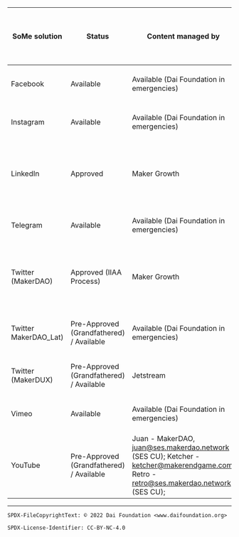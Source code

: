 SoMe solution|Status|Content managed by|Purpose|Last modification (Blank means "Grandfathered")|Content Manager Contact name|Content Manager Contact ID|Delegation Target|Platform Manager (Tech Content Platform Manager)|Notes
-|-|-|-|-|-|-|-|-|-
Facebook|Available|Available (Dai Foundation in emergencies)|||Dai Foundation as placeholder|Dumitru (TechOps) personal profile|Dumitru (is in the process of being moved to a Dai Foundation account)|Facebook|One admin profile, multiple users with different roles.
Instagram|Available|Available (Dai Foundation in emergencies)|||Dai Foundation as placeholder|techops@daifoundation.org|TechOps team on behalf of Dai Foundation|Instagram|Managed via Facebook Business Manager acct
LinkedIn|Approved  |Maker Growth|share information and start conversations with the Maker ecosystem|2022-08-30|Nadia|hello@makergrowth.com|tbd|LinkedIn|Possible to have multiple admins here -https://www.linkedin.com/company/10146072/admin/manage-admins/ - Super admin - Content - Curator - Analyst
Telegram|Available|Available (Dai Foundation in emergencies)|||Dai Foundation as placeholder|Dumitru's phone number|Dumitru (is in the process of being moved to a Dai Foundation account)|Telegram|Add ability for specific users to do the following: - Send messages - Send images - invite users - etc. Done here - https://web.telegram.org/k/ -> Settings -> Permissions
Twitter (MakerDAO)|Approved (IIAA Process)|Maker Growth|share information and start conversations with the Maker ecosystem|2022-02-08|Nadia|hello@makergrowth.com|Contributor: @MakerGrowth @nad8802 App Authorizations: Feedhive.io account controlled by the Growth CU. Unboxsocial.com account controlled by the Growth CU|Twitter.com|Content Managers to be added with tweetdeck-teams (https://forum.makerdao.com/t/intangible-asset-agreed-modification-of-management-2022-02-01/12980)
Twitter MakerDAO_Lat)|Pre-Approved (Grandfathered) / Available|Available (Dai Foundation in emergencies)|Share information about MakerDAO in Latam region||TechOps|techops@daifoundation.org|-|Twitter.com|-
Twitter (MakerDUX)|Pre-Approved (Grandfathered) / Available|Jetstream|Share information about DUX CU work.|2022-12-16|Deniz|deniz@dux.makerdao.network|Contributor: @0xdeniz|Twitter.com|Content Managers to be added with tweetdeck-teams (https://forum.makerdao.com/t/intangible-asset-agreed-modification-of-management-2022-02-01/12980)
Vimeo|Available|Available (Dai Foundation in emergencies)|||Dai Foundation as placeholder|techops@daifoundation.org|TechOps team on behalf of Dai Foundation|Vimeo|2 contributors can be added with different roles -https://vimeo.com/settings/account/team_members
YouTube|Pre-Approved (Grandfathered) / Available|Juan - MakerDAO, juan@ses.makerdao.network (SES CU); Ketcher - ketcher@makerendgame.com; Retro - retro@ses.makerdao.network (SES CU);||||techops@daifoundation.org - Primary owner|Juan - MakerDAO, juan@ses.makerdao.network (SES CU); Ketcher - ketcher@makerendgame.com; Retro - retro@ses.makerdao.network (SES CU);|YouTube|Add or remove members with different permissions can be done here - https://www.youtube.com/account

---


```
SPDX-FileCopyrightText: © 2022 Dai Foundation <www.daifoundation.org>

SPDX-License-Identifier: CC-BY-NC-4.0
```